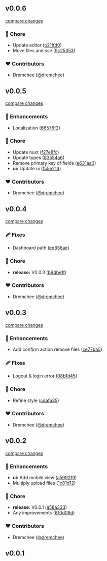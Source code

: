 
## v0.0.6

[compare changes](https://github.com/dremchee/nuxt-contently/compare/v0.0.5...v0.0.6)

### 🏡 Chore

- Update editor ([b21ffd0](https://github.com/dremchee/nuxt-contently/commit/b21ffd0))
- Move files and sse ([9c25353](https://github.com/dremchee/nuxt-contently/commit/9c25353))

### ❤️ Contributors

- Dremchee ([@dremchee](http://github.com/dremchee))

## v0.0.5

[compare changes](https://github.com/dremchee/nuxt-contently/compare/v0.0.4...v0.0.5)

### 🚀 Enhancements

- Localization ([66576f2](https://github.com/dremchee/nuxt-contently/commit/66576f2))

### 🏡 Chore

- Update nuxt ([f27e8fc](https://github.com/dremchee/nuxt-contently/commit/f27e8fc))
- Update types ([83554a6](https://github.com/dremchee/nuxt-contently/commit/83554a6))
- Remove primary key of fields ([e631aa0](https://github.com/dremchee/nuxt-contently/commit/e631aa0))
- **ui:** Update ui ([f55e21d](https://github.com/dremchee/nuxt-contently/commit/f55e21d))

### ❤️ Contributors

- Dremchee ([@dremchee](http://github.com/dremchee))

## v0.0.4

[compare changes](https://github.com/dremchee/nuxt-contently/compare/v0.0.3...v0.0.4)

### 🩹 Fixes

- Dashboard path ([ed656ae](https://github.com/dremchee/nuxt-contently/commit/ed656ae))

### 🏡 Chore

- **release:** V0.0.3 ([b94be1f](https://github.com/dremchee/nuxt-contently/commit/b94be1f))

### ❤️ Contributors

- Dremchee ([@dremchee](http://github.com/dremchee))

## v0.0.3

[compare changes](https://github.com/dremchee/nuxt-contently/compare/v0.0.2...v0.0.3)

### 🚀 Enhancements

- Add confirm action remove files ([ce77ba5](https://github.com/dremchee/nuxt-contently/commit/ce77ba5))

### 🩹 Fixes

- Logout & login error ([08b1d45](https://github.com/dremchee/nuxt-contently/commit/08b1d45))

### 🏡 Chore

- Refine style ([cdafa35](https://github.com/dremchee/nuxt-contently/commit/cdafa35))

### ❤️ Contributors

- Dremchee ([@dremchee](http://github.com/dremchee))

## v0.0.2

[compare changes](https://github.com/dremchee/nuxt-contently/compare/v0.0.1...v0.0.2)

### 🚀 Enhancements

- **ui:** Add mobile view ([a599219](https://github.com/dremchee/nuxt-contently/commit/a599219))
- Multiply upload files ([1c81d12](https://github.com/dremchee/nuxt-contently/commit/1c81d12))

### 🏡 Chore

- **release:** V0.0.1 ([a58a333](https://github.com/dremchee/nuxt-contently/commit/a58a333))
- Any improvements ([610d08d](https://github.com/dremchee/nuxt-contently/commit/610d08d))

### ❤️ Contributors

- Dremchee ([@dremchee](http://github.com/dremchee))

## v0.0.1

